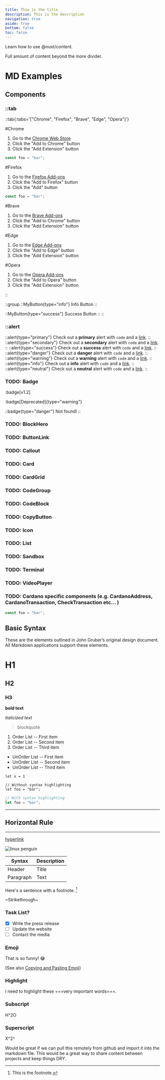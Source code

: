 ```yaml
---
title: Thie is the title
description: This is the description
navigation: true
aside: true
bottom: false
toc: false
---
```


Learn how to use @nuxt/content.

<!--more-->

Full amount of content beyond the more divider.

# MD Examples

## Components

### ::tab

::tab{:tabs='["Chrome", "Firefox", "Brave", "Edge", "Opera"]'}

#Chrome
  1. Go to the [Chrome Web Store](https://chrome.google.com/webstore/detail/eternl-wallet/ndjgjgjgjgjgjgjgjgjgjgjgjgjgjgjg)
  2. Click the "Add to Chrome" button
  3. Click the "Add Extension" button

  ```js
  const foo = "bar";
  ```

#Firefox
  1. Go to the [Firefox Add-ons](https://addons.mozilla.org/en-US/firefox/addon/eternl-wallet/)
  2. Click the "Add to Firefox" button
  3. Click the "Add" button

  ```js
  const foo = "bar";
  ```

#Brave
  1. Go to the [Brave Add-ons](https://chrome.google.com/webstore/detail/eternl-wallet/ndjgjgjgjgjgjgjgjgjgjgjgjgjgjgjg)
  2. Click the "Add to Chrome" button
  3. Click the "Add Extension" button

#Edge
  1. Go to the [Edge Add-ons](https://microsoftedge.microsoft.com/addons/detail/eternl-wallet/ndjgjgjgjgjgjgjgjgjgjgjgjgjgjgjg)
  2. Click the "Add to Edge" button
  3. Click the "Add Extension" button

#Opera
  1. Go to the [Opera Add-ons](https://addons.opera.com/en/extensions/details/eternl-wallet/)
  2. Click the "Add to Opera" button
  3. Click the "Add Extension" button

::



::group
::MyButton{type="info"}
Info Button
::

::MyButton{type="success"}
Success Button
::
::

### ::alert

::alert{type="primary"}
Check out a **primary** alert with `code` and a [link](/).
::
::alert{type="secondary"}
Check out a **secondary** alert with `code` and a [link](/).
::
::alert{type="success"}
Check out a **success** alert with `code` and a [link](/).
::
::alert{type="danger"}
Check out a **danger** alert with `code` and a [link](/).
::
::alert{type="warning"}
Check out a **warning** alert with `code` and a [link](/).
::
::alert{type="info"}
Check out a **info** alert with `code` and a [link](/).
::
::alert{type="neutral"}
Check out a **neutral** alert with `code` and a [link](/).
::

### TODO: Badge

:badge[v1.2]

:badge[Deprecated]{type="warning"}

::badge{type="danger"}
Not found!
::

### TODO: BlockHero

### TODO: ButtonLink

### TODO: Callout

### TODO: Card

### TODO: CardGrid

### TODO: CodeGroup

### TODO: CodeBlock

### TODO: CopyButton

### TODO: Icon

### TODO: List

### TODO: Sandbox

### TODO: Terminal

### TODO: VideoPlayer

### TODO: Cardano specific components (e.g. CardanoAddress, CardanoTransaction, CheckTransaction etc... )

```js
const foo = "bar";
````

## Basic Syntax

These are the elements outlined in John Gruber’s original design document. All Markdown applications support these elements.

# H1

## H2

### H3

**bold text**

_italicized text_

> blockquote

1. Order List -- First item
2. Order List -- Second item
3. Order List -- Third item

-   UnOrder List -- First item
-   UnOrder List -- Second item
-   UnOrder List -- Third item

`let x = 1`

```
// Without syntax highlighting
let foo = "bar";
```

```js
// With syntax highlighting
let foo = "bar";
```

---

## Horizontal Rule

---

[hyperlink](https://www.markdownguide.org)

![linux penguin](https://www.markdownguide.org/assets/images/tux.png)

| Syntax    | Description |
| --------- | ----------- |
| Header    | Title       |
| Paragraph | Text        |

Here's a sentence with a footnote. [^1]

[^1]: This is the footnote.

~Strikethrough~

### Task List?

-   [x] Write the press release
-   [ ] Update the website
-   [ ] Contact the media

### Emoji

That is so funny! :joy:

(See also [Copying and Pasting Emoji](https://www.markdownguide.org/extended-syntax/#copying-and-pasting-emoji))

### Highlight

I need to highlight these ===very important words===.

### Subscript

H^2O

### Superscript

X^2^

Would be great if we can pull this remotely from github and import it into the markdown file. This would be a great way to share content between projects and keep things DRY.
